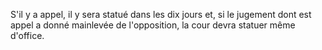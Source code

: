   
 S'il y a appel, il y sera statué dans les dix jours et, si le jugement dont est appel a donné mainlevée de l'opposition, la cour devra statuer même d'office.  

  
